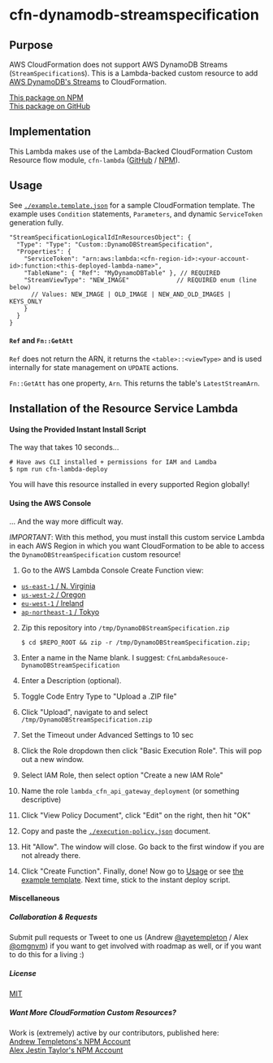 

# cfn-dynamodb-streamspecification


## Purpose

AWS CloudFormation does not support AWS DynamoDB Streams (`StreamSpecification`s). This is a Lambda-backed custom resource to add [AWS DynamoDB's Streams](http://docs.aws.amazon.com/amazondynamodb/latest/developerguide/Streams.html) to CloudFormation.

[This package on NPM](https://www.npmjs.com/package/cfn-dynamodb-streamspecification)  
[This package on GitHub](https://www.github.com/andrew-templeton/cfn-dynamodb-streamspecification)


## Implementation

This Lambda makes use of the Lambda-Backed CloudFormation Custom Resource flow module, `cfn-lambda` ([GitHub](https://github.com/andrew-templeton/cfn-lambda) / [NPM](https://www.npmjs.com/package/cfn-lambda)).


## Usage

  See [`./example.template.json`](./example.template.json) for a sample CloudFormation template. The example uses `Condition` statements, `Parameters`, and dynamic `ServiceToken` generation fully.


    "StreamSpecificationLogicalIdInResourcesObject": {
      "Type": "Type": "Custom::DynamoDBStreamSpecification",
      "Properties": {
        "ServiceToken": "arn:aws:lambda:<cfn-region-id>:<your-account-id>:function:<this-deployed-lambda-name>",
        "TableName": { "Ref": "MyDynamoDBTable" }, // REQUIRED
        "StreamViewType": "NEW_IMAGE"             // REQUIRED enum (line below)
          // Values: NEW_IMAGE | OLD_IMAGE | NEW_AND_OLD_IMAGES | KEYS_ONLY
        }
      }
    }

#### `Ref` and `Fn::GetAtt`


`Ref` does not return the ARN, it returns the `<table>::<viewType>` and is used internally for state management on `UPDATE` actions.

`Fn::GetAtt` has one property, `Arn`. This returns the table's `LatestStreamArn`.


## Installation of the Resource Service Lambda

#### Using the Provided Instant Install Script

The way that takes 10 seconds...

    # Have aws CLI installed + permissions for IAM and Lamdba
    $ npm run cfn-lambda-deploy

You will have this resource installed in every supported Region globally!


#### Using the AWS Console

... And the way more difficult way.

*IMPORTANT*: With this method, you must install this custom service Lambda in each AWS Region in which you want CloudFormation to be able to access the `DynamoDBStreamSpecification` custom resource!

1. Go to the AWS Lambda Console Create Function view:
  - [`us-east-1` / N. Virginia](https://console.aws.amazon.com/lambda/home?region=us-east-1#/create?step=2)
  - [`us-west-2` / Oregon](https://console.aws.amazon.com/lambda/home?region=us-west-2#/create?step=2)
  - [`eu-west-1` / Ireland](https://console.aws.amazon.com/lambda/home?region=eu-west-1#/create?step=2)
  - [`ap-northeast-1` / Tokyo](https://console.aws.amazon.com/lambda/home?region=ap-northeast-1#/create?step=2)
2. Zip this repository into `/tmp/DynamoDBStreamSpecification.zip`

    `$ cd $REPO_ROOT && zip -r /tmp/DynamoDBStreamSpecification.zip;`

3. Enter a name in the Name blank. I suggest: `CfnLambdaResouce-DynamoDBStreamSpecification`
4. Enter a Description (optional).
5. Toggle Code Entry Type to "Upload a .ZIP file"
6. Click "Upload", navigate to and select `/tmp/DynamoDBStreamSpecification.zip`
7. Set the Timeout under Advanced Settings to 10 sec
8. Click the Role dropdown then click "Basic Execution Role". This will pop out a new window.
9. Select IAM Role, then select option "Create a new IAM Role"
10. Name the role `lambda_cfn_api_gateway_deployment` (or something descriptive)
11. Click "View Policy Document", click "Edit" on the right, then hit "OK"
12. Copy and paste the [`./execution-policy.json`](./execution-policy.json) document.
13. Hit "Allow". The window will close. Go back to the first window if you are not already there.
14. Click "Create Function". Finally, done! Now go to [Usage](#usage) or see [the example template](./example.template.json). Next time, stick to the instant deploy script.


#### Miscellaneous

##### Collaboration & Requests

Submit pull requests or Tweet to one us (Andrew [@ayetempleton](https://twitter.com/ayetempleton) / Alex [@omgnvm](https://twitter.com/omgnvm)) if you want to get involved with roadmap as well, or if you want to do this for a living :)


##### License

[MIT](./License)


##### Want More CloudFormation Custom Resources?

Work is (extremely) active by our contributors, published here:    
[Andrew Templetons's NPM Account](https://www.npmjs.com/~andrew-templeton)  
[Alex Jestin Taylor's NPM Account](https://www.npmjs.com/~alex-jestin-taylor)
